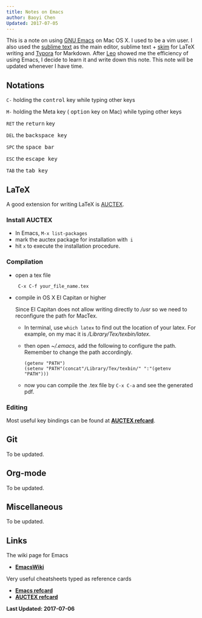 ```yaml
---
title: Notes on Emacs
author: Baoyi Chen
Updated: 2017-07-05
---
```


This is a note on using [GNU Emacs](https://www.gnu.org/software/emacs/) on Mac OS X.  I used to be a  vim user.  I also used the [sublime text](https://www.sublimetext.com/) as the main editor,  sublime text + [skim](http://skim-app.sourceforge.net/) for LaTeX writing and [Typora](https://typora.io/) for Markdown.  After [Leo](http://duetosymmetry.com) showed me the efficiency of using Emacs, I decide to learn it and write down this note. This note will be updated whenever I have time.   



## Notations

 ``C-``    holding the <kbd>control</kbd> key while typing other keys

 ``M-``    holding the Meta key ( <kbd>option</kbd> key on Mac) while typing other keys

``RET``   the  <kbd>return</kbd> key

``DEL``   the <kbd>backspace<kbd> key

``SPC``   the <kbd>space<kbd> bar

``ESC``   the <kbd>escape<kbd> key

``TAB``   the <kbd>tab<kbd> key	





## LaTeX

A good extension for writing LaTeX is [AUCTEX](https://www.gnu.org/software/auctex/). 



### Install AUCTEX

- In Emacs, `` M-x list-packages ``
- mark the auctex package for installation with`` i``
- hit ``x`` to execute the installation procedure.




### Compilation 

* open a tex file

  `` C-x C-f your_file_name.tex``


* compile in OS X EI Capitan or higher

  Since EI Capitan does not allow writing directly to */usr* so we need to reconfigure the path for MacTex. 

  - In terminal, use ``which latex`` to find out the location of your latex.  For example, on my mac it is */Library/Tex/texbin/latex*. 			

  - then open *~/.emacs*, add the following to configure the path. Remember to change the path accordingly.

    ```
    (getenv "PATH")
    (setenv "PATH"(concat"/Library/Tex/texbin/" ":"(getenv "PATH")))           
    ```

  - now you can compile the .tex file by ``C-x C-a`` and see the generated pdf.




### Editing  

Most useful key bindings can be found at [**AUCTEX refcard**](ftp://ftp.gnu.org/gnu/auctex/11.89-extra/tex-ref.pdf).




## Git

To be updated.



## Org-mode

To be updated.



## Miscellaneous

To be updated.



## Links

The wiki page for Emacs 

*  [**EmacsWiki**](https://www.emacswiki.org/emacs/SiteMap)

Very useful cheatsheets typed as reference cards

* [**Emacs refcard**](https://www.gnu.org/software/emacs/refcards/pdf/refcard.pdf)
* [**AUCTEX refcard**](ftp://ftp.gnu.org/gnu/auctex/11.89-extra/tex-ref.pdf)



**Last Updated: 2017-07-06**